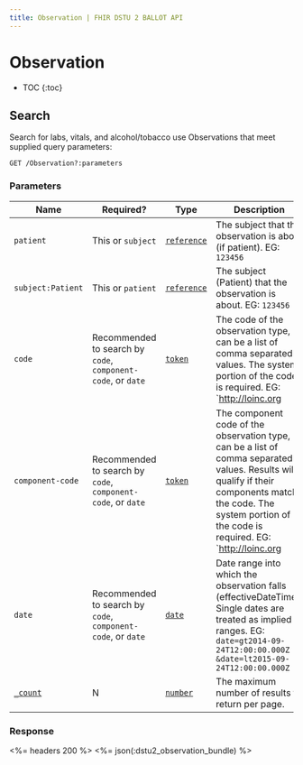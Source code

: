 ```yaml
---
title: Observation | FHIR DSTU 2 BALLOT API
---
```


# Observation

* TOC
{:toc}

## Search

Search for labs, vitals, and alcohol/tobacco use Observations that meet supplied query parameters:

    GET /Observation?:parameters

### Parameters

 Name             | Required?                                                    | Type          | Description
------------------|--------------------------------------------------------------|---------------|------------------------------------------------------------------------------------------------------------------------------------------------------------------------------------------------------------------------
`patient`         | This or `subject`                                            | [`reference`] | The subject that the observation is about (if patient). EG: `123456`
`subject:Patient` | This or `patient`                                            | [`reference`] | The subject (Patient) that the observation is about. EG: `123456`
`code`            | Recommended to search by `code`, `component-code`, or `date` | [`token`]     | The code of the observation type, can be a list of comma separated values. The system portion of the code is required. EG: `http://loinc.org|3094-0`
`component-code`  | Recommended to search by `code`, `component-code`, or `date` | [`token`]     | The component code of the observation type, can be a list of comma separated values. Results will qualify if their components match the code. The system portion of the code is required. EG: `http://loinc.org|3094-0`
`date`            | Recommended to search by `code`, `component-code`, or `date` | [`date`]      | Date range into which the observation falls (effectiveDateTime). Single dates are treated as implied ranges. EG: `date=gt2014-09-24T12:00:00.000Z` `&date=lt2015-09-24T12:00:00.000Z`
[`_count`]        | N                                                            | [`number`]    | The maximum number of results to return per page.

### Response

<%= headers 200 %>
<%= json(:dstu2_observation_bundle) %>

[`reference`]: http://hl7.org/fhir/dstu2/search.html#reference
[`token`]: http://hl7.org/fhir/dstu2/search.html#token
[`date`]: http://hl7.org/fhir/dstu2/search.html#date
[`number`]: http://hl7.org/fhir/dstu2/search.html#number
[`_count`]: http://hl7.org/fhir/dstu2/search.html#count
